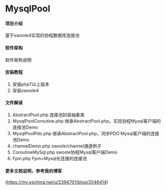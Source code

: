 # MysqlPool

#### 项目介绍
基于swoole4实现的协程数据库连接池

#### 软件架构
软件架构说明


#### 安装教程

1. 安装php7以上版本
2. 安装swoole4

#### 文件解读

1. AbstractPool.php 连接池封装抽象类
2. MysqlPoolCoroutine.php 继承AbstractPool.php，实现协程Mysql客户端的连接池Demo
3. MysqlPoolPdo.php 继承AbstractPool.php，同步PDO Mysql客户端的连接池Demo
4. channelDemo.php swoole/channel通道例子
5. CoroutineMySql.php swoole协程Mysql客户端Demo
6. Fpm.php Fpm+Mysql长连接的连接池

#### 更多文档说明，参考我的博客
(https://my.oschina.net/u/2394701/blog/2046414)